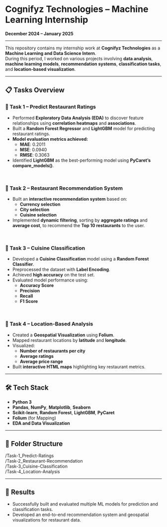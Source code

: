 # Cognifyz Technologies – Machine Learning Internship
**December 2024 – January 2025**

---

This repository contains my internship work at **Cognifyz Technologies** as a **Machine Learning and Data Science Intern**.  
During this period, I worked on various projects involving **data analysis**, **machine learning models**, **recommendation systems**, **classification tasks**, and **location-based visualization**.

---

## 📋 Tasks Overview

### 🔹 Task 1 – Predict Restaurant Ratings
- Performed **Exploratory Data Analysis (EDA)** to discover feature relationships using **correlation heatmaps** and **associations**.
- Built a **Random Forest Regressor** and **LightGBM** model for predicting restaurant ratings.
- **Model evaluation metrics achieved:**
  - **MAE**: 0.2011  
  - **MSE**: 0.0940  
  - **RMSE**: 0.3063
- Identified **LightGBM** as the best-performing model using **PyCaret’s compare_models()**.

<br>

### 🔹 Task 2 – Restaurant Recommendation System
- Built an **interactive recommendation system** based on:
  - **Currency selection**
  - **City selection**
  - **Cuisine selection**
- Implemented **dynamic filtering**, sorting by **aggregate ratings** and **average cost**, to recommend the **Top 10 restaurants** to the user.

<br>

### 🔹 Task 3 – Cuisine Classification
- Developed a **Cuisine Classification** model using a **Random Forest Classifier**.
- Preprocessed the dataset with **Label Encoding**.
- Achieved **high accuracy** on the test set.
- Evaluated model performance using:
  - **Accuracy Score**
  - **Precision**
  - **Recall**
  - **F1 Score**

<br>

### 🔹 Task 4 – Location-Based Analysis
- Created a **Geospatial Visualization** using **Folium**.
- Mapped restaurant locations by **latitude** and **longitude**.
- Visualized:
  - **Number of restaurants per city**
  - **Average ratings**
  - **Average price range**
- Built **interactive HTML maps** highlighting key restaurant metrics.

---

## 🛠️ Tech Stack
- **Python 3**
- **Pandas**, **NumPy**, **Matplotlib**, **Seaborn**
- **Scikit-learn**, **Random Forest**, **LightGBM**, **PyCaret**
- **Folium** (for Mapping)
- **EDA and Data Visualization**

---

## 📂 Folder Structure
/Task-1_Predict-Ratings <br>
/Task-2_Restaurant-Recommendation <br>
/Task-3_Cuisine-Classification <br>
/Task-4_Location-Analysis <br>

---

## 🚀 Results
- Successfully built and evaluated multiple ML models for prediction and classification tasks.
- Developed an end-to-end recommendation system and geospatial visualizations for restaurant data.

